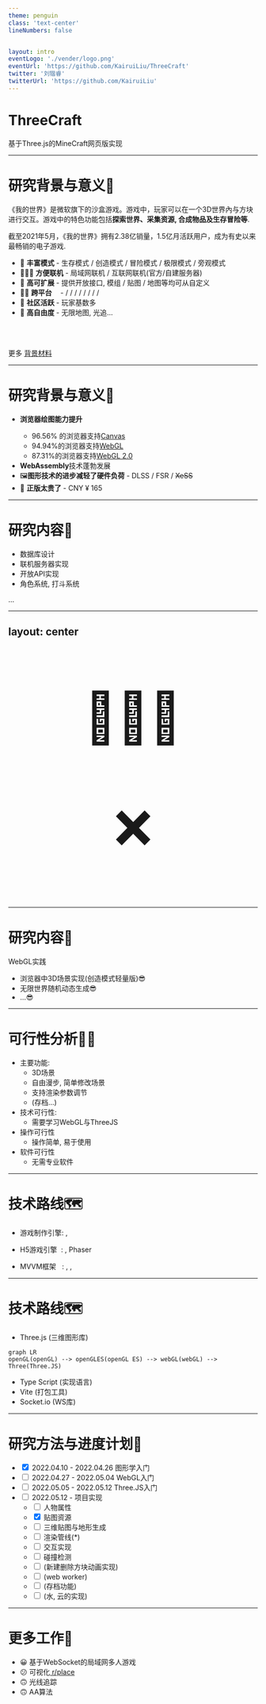 ```yaml
---
theme: penguin
class: 'text-center'
lineNumbers: false


layout: intro
eventLogo: './vender/logo.png'
eventUrl: 'https://github.com/KairuiLiu/ThreeCraft'
twitter: '刘锴睿'
twitterUrl: 'https://github.com/KairuiLiu'
---
```


# ThreeCraft

基于<logos-threejs />Three.js的<MdiMinecraft/>MineCraft网页版实现


---

# 研究背景与意义🤔

《我的世界》是<MdiMicrosoft/>微软旗下的沙盒游戏。游戏中，玩家可以在一个3D世界內与方块进行交互。游戏中的特色功能包括**探索世界、采集资源, 合成物品及生存冒险等**.

截至2021年5月，《我的世界》拥有2.38亿销量，1.5亿月活跃用户，成为有史以来最畅销的电子游戏.

<v-clicks>

- 🤹 **丰富模式** - 生存模式 / 创造模式 / 冒险模式 / 极限模式 / 旁观模式
- 🧑‍🤝‍🧑 **方便联机** - 局域网联机 / 互联网联机(官方/自建服务器)
- 🧩 **高可扩展** - 提供开放接口, 模组 / 贴图 / 地图等均可从自定义
- 🧑‍💻 **跨平台&nbsp;&nbsp;&nbsp;&nbsp;** - <LogosMicrosoftWindows/> / <LogosLinuxTux/> / <LogosMacosx/>  / <MdiAppleIos/> / <MdiMicrosoftXbox/> / <IcOutlineAndroid/> / <MdiSonyPlaystation/> / <MdiNintendoSwitch/> / <BiHeadsetVr/>
- 🙌 **社区活跃** - 玩家基数多
- 🗽 **高自由度** - 无限地图, 光追...

</v-clicks>

<br/>
<br/>

更多 [背景材料](https://zh.wikipedia.org/wiki/%E6%88%91%E7%9A%84%E4%B8%96%E7%95%8C)

---


# 研究背景与意义🤔

<v-clicks>

- <LogosChrome/> **浏览器绘图能力提升**
  - 96.56% 的浏览器支持[Canvas](https://caniuse.com/?search=canvas)
  - 94.94%的浏览器支持<SimpleIconsWebgl/>[WebGL](https://caniuse.com/?search=webgl) 
  - 87.31%的浏览器支持<SimpleIconsWebgl/>[WebGL 2.0](https://caniuse.com/?search=webgl)
- <LogosWebassembly/> **WebAssembly**技术蓬勃发展
- 🖼️**图形技术的进步减轻了硬件负荷** - <SimpleIconsNvidia/>DLSS / <FileIconsAmd/>FSR / <del><CibIntel/>XeSS</del>
- 💸 **正版太贵了** - CNY ¥ 165

</v-clicks>

---


# 研究内容🔬

- 数据库设计
- 联机服务器实现
- 开放API实现
- 角色系统, 打斗系统
 
...

---
layout: center
---

<p v-click style="text-align:center; font-size: 100px">🧑🏼‍🦲</p>
<p v-click style="text-align:center; font-size: 100px">❌</p>


---

# 研究内容🔬

WebGL实践

<v-clicks>

- 浏览器中3D场景实现(创造模式轻量版)😎
- 无限世界随机动态生成😎
- ...😎

</v-clicks>

---


# 可行性分析🙆‍♂

- 主要功能: 
  - 3D场景
  - 自由漫步, 简单修改场景
  - 支持渲染参数调节
  - (存档...)
- 技术可行性: 
  - 需要学习WebGL与ThreeJS
- 操作可行性
  - 操作简单, 易于使用
- 软件可行性
  - 无需专业软件

---

# 技术路线🗺️

- <p v-click-hide>游戏制作引擎: <SimpleIconsUnrealengine/>, <MdiUnity/></p>
- <p v-click-hide>H5游戏引擎&nbsp;&nbsp;: <SimpleIconsCocos/>, Phaser</p>
- <p v-click-hide>MVVM框架&nbsp;&nbsp;&nbsp;: <LogosVue/>, <LogosReact/>, <LogosAngularIcon/></p>

---

# 技术路线🗺️

<v-clicks>

- <LogosThreejs/> Three.js (三维图形库)
  
```mermaid {theme: 'neutral', scale: 1}
graph LR
openGL(openGL) --> openGLES(openGL ES) --> webGL(webGL) --> Three(Three.JS)
```

</v-clicks>
<v-clicks>

- <LogosTypescriptIcon/> Type Script (实现语言)
- <LogosVitejs/> Vite (打包工具)
- <CibSocketIo/> Socket.io (WS库)

</v-clicks>

---

# 研究方法与进度计划📅


- <input type="checkbox" name="CG" checked> 2022.04.10 - 2022.04.26 图形学入门
- <input type="checkbox" name="WGL" > 2022.04.27 - 2022.05.04 WebGL入门
- <input type="checkbox" name="TJS" > 2022.05.05 - 2022.05.12 Three.JS入门
- <input type="checkbox" name="release" > 2022.05.12 - 项目实现
  - <input type="checkbox" name="release" > 人物属性
  - <input type="checkbox" name="release" checked> 贴图资源
  - <input type="checkbox" name="release" > 三维贴图与地形生成
  - <input type="checkbox" name="release" > 渲染管线(*)
  - <input type="checkbox" name="release" > 交互实现
  - <input type="checkbox" name="release" > 碰撞检测
  - <input type="checkbox" name="release" > (新建删除方块动画实现)
  - <input type="checkbox" name="release" > (web worker)
  - <input type="checkbox" name="release" > (存档功能)
  - <input type="checkbox" name="release" > (水, 云的实现)

---

# 更多工作🍪

- 😀 基于WebSocket的局域网多人游戏
- 😕 可视化[<LogosRedditIcon/> r/place](https://www.reddit.com/r/place)
- 🙃 光线追踪
- 🙃 AA算法
